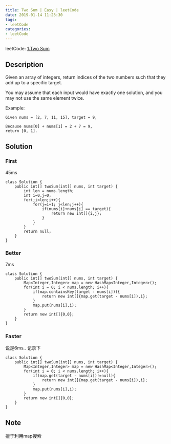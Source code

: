 ```yaml
---
title: Two Sum | Easy | leetCode
date: 2019-01-14 11:23:30
tags: 
- leetCode
categories:
- leetCode
---
```

leetCode: [1.Two Sum](https://leetcode.com/problems/two-sum/)

## Description
Given an array of integers, return indices of the two numbers such that they add up to a specific target.

You may assume that each input would have exactly one solution, and you may not use the same element twice.

Example:

```
Given nums = [2, 7, 11, 15], target = 9,

Because nums[0] + nums[1] = 2 + 7 = 9,
return [0, 1].
```

## Solution

### First
45ms
```
class Solution {
    public int[] twoSum(int[] nums, int target) {
        int len = nums.length;
        int i=0,j=0;
        for(;i<len;i++){
            for(j=i+1; j<len;j++){
                if(nums[i]+nums[j] == target){
                    return new int[]{i,j};
                }
            }
        }
        return null;
    }
}
```

### Better
7ms
```
class Solution {
    public int[] twoSum(int[] nums, int target) {
        Map<Integer,Integer> map = new HashMap<Integer,Integer>();
        for(int i = 0; i < nums.length; i++){
            if(map.containsKey(target - nums[i])){
                return new int[]{map.get(target - nums[i]),i};
            }
            map.put(nums[i],i);
        }
        return new int[]{0,0};
    }
}
```

### Faster
说是6ms.. 记录下
```
class Solution {
    public int[] twoSum(int[] nums, int target) {
        Map<Integer,Integer> map = new HashMap<Integer,Integer>();
        for(int i = 0; i < nums.length; i++){
            if(map.get(target - nums[i])!=null){
                return new int[]{map.get(target - nums[i]),i};
            }
            map.put(nums[i],i);
        }
        return new int[]{0,0};
    }
}
```

## Note
擅于利用map搜索
